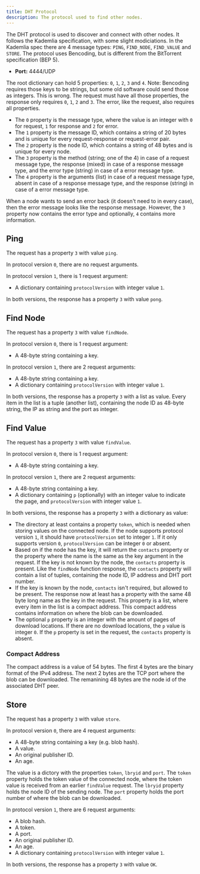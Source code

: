 ```yaml
---
title: DHT Protocol
description: The protocol used to find other nodes.
---
```


The DHT protocol is used to discover and connect with other nodes. It follows the Kademlia specification, with some slight modiciations. In the Kademlia spec there are 4 message types: `PING`, `FIND_NODE`, `FIND_VALUE` and `STORE`. The protocol uses Bencoding, but is different from the BitTorrent specification (BEP 5).

- **Port:** 4444/UDP

The root dictionary can hold 5 properties: `0`, `1`, `2`, `3` and `4`. Note: Bencoding requires those keys to be strings, but some old software could send those as integers. This is wrong. The request must have all those properties, the response only requires `0`, `1`, `2` and `3`. The error, like the request, also requires all properties.

- The `0` property is the message type, where the value is an integer with `0` for request, `1` for response and `2` for error.
- The `1` property is the message ID, which contains a string of 20 bytes and is unique for every request-response or request-error pair.
- The `2` property is the node ID, which contains a string of 48 bytes and is unique for every node.
- The `3` property is the method (string; one of the 4) in case of a request message type, the response (mixed) in case of a response message type, and the error type (string) in case of a error message type.
- The `4` property is the arguments (list) in case of a request message type, absent in case of a response message type, and the response (string) in case of a error message type.

When a node wants to send an error back (it doesn't need to in every case), then the error message looks like the response message. However, the `3` property now contains the error type and optionally, `4` contains more information.

## Ping

The request has a property `3` with value `ping`.

In protocol version `0`, there are no request arguments.

In protocol version `1`, there is 1 request argument:
- A dictionary containing `protocolVersion` with integer value `1`.

In both versions, the response has a property `3` with value `pong`.

## Find Node

The request has a property `3` with value `findNode`.

In protocol version `0`, there is 1 request argument:
- A 48-byte string containing a key.

In protocol version `1`, there are 2 request arguments:
- A 48-byte string containing a key.
- A dictionary containing `protocolVersion` with integer value `1`.

In both versions, the response has a property `3` with a list as value. Every item in the list is a tuple (another list), containing the node ID as 48-byte string, the IP as string and the port as integer.

## Find Value

The request has a property `3` with value `findValue`.

In protocol version `0`, there is 1 request argument:
- A 48-byte string containing a key.

In protocol version `1`, there are 2 request arguments:
- A 48-byte string containing a key.
- A dictionary containing `p` (optionally) with an integer value to indicate the page, and `protocolVersion` with integer value `1`.

In both versions, the response has a property `3` with a dictionary as value:
- The directory at least contains a property `token`, which is needed when storing values on the connected node. If the node supports protocol version `1`, it should have `protocolVersion` set to integer `1`. If it only supports version `0`, `protocolVersion` can be integer `0` or absent.
- Based on if the node has the key, it will return the `contacts` property or the property where the name is the same as the key argument in the request. If the key is not known by the node, the `contacts` property is present. Like the `findNode` function response, the `contacts` property will contain a list of tuples, containing the node ID, IP address and DHT port number.
- If the key is known by the node, `contacts` isn't required, but allowed to be present. The response now at least has a property with the same 48 byte long name as the key in the request. This property is a list, where every item in the list is a compact address. This compact address contains information on where the blob can be downloaded.
- The optional `p` property is an integer with the amount of pages of download locations. If there are no download locations, the `p` value is integer `0`. If the `p` property is set in the request, the `contacts` property is absent.

### Compact Address

The compact address is a value of 54 bytes. The first 4 bytes are the binary format of the IPv4 address. The next 2 bytes are the TCP port where the blob can be downloaded. The remanining 48 bytes are the node id of the associated DHT peer.

## Store

The request has a property `3` with value `store`.

In protocol version `0`, there are 4 request arguments:
- A 48-byte string containing a key (e.g. blob hash).
- A value.
- An original publisher ID.
- An age.

The value is a dictory with the properties `token`, `lbryid` and `port`. The `token` property holds the token value of the connected node, where the token value is received from an earlier `findValue` request. The `lbryid` property holds the node ID of the sending node. The `port` property holds the port number of where the blob can be downloaded.

In protocol version `1`, there are 6 request arguments:
- A blob hash.
- A token.
- A port.
- An original publisher ID.
- An age.
- A dictionary containing `protocolVersion` with integer value `1`.

In both versions, the response has a property `3` with value `OK`.
